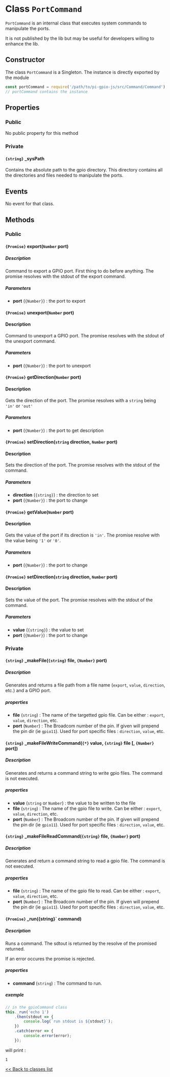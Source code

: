 # Class `PortCommand`

`PortCommand` is an internal class that executes system
commands to manipulate the ports.

It is not published by the lib but may be useful for
developers willing to enhance the lib.

## Constructor

The class `PortCommand` is a Singleton. The instance is
directly exported by the module

```javascript
const portCommand = require('/path/to/pi-gpio-js/src/Command/Command').portCommand;
// portCommand contains the instance
```

## Properties

### Public

No public property for this method

### Private

#### `{string}` _sysPath

Contains the absolute path to the gpio directory. This
directory contains all the directories and files needed
to manipulate the ports.

## Events

No event for that class.

## Methods

### Public

#### `{Promise}` export(`Number` port)

##### Description

Command to export a GPIO port. First thing to do before
anything. The promise resolves with the stdout of the
export command.

##### Parameters

 - __port__ (`{Number}`) : the port to export

#### `{Promise}` unexport(`Number` port)

#### Description

Command to unexport a GPIO port. The promise resolves
with the stdout of the unexport command.

##### Parameters

 - __port__ (`{Number}`) : the port to unexport

#### `{Promise}` getDirection(`Number` port)

#### Description

Gets the direction of the port. The promise resolves with
a `string` being `'in'` or `'out'`

##### Parameters

 - __port__ (`{Number}`) : the port to get description

#### `{Promise}` setDirection(`string` direction, `Number` port)

#### Description

Sets the direction of the port. The promise resolves with
the stdout of the command.

##### Parameters

 - __direction__ (`{string}`) : the direction to set
 - __port__ (`{Number}`) : the port to change

#### `{Promise}` getValue(`Number` port)

#### Description

Gets the value of the port if its direction is `'in'`.
The promise resolve with the value being `'1'` or `'0'`.

##### Parameters

 - __port__ (`{Number}`) : the port to change


#### `{Promise}` setDirection(`string` direction, `Number` port)

#### Description

Sets the value of the port. The promise resolves with
the stdout of the command.

##### Parameters

 - __value__ (`{string}`) : the value to set
 - __port__ (`{Number}`) : the port to change

### Private

#### `{string}` _makeFile(`{string}` file, `{Number}` port)

##### Description

Generates and returns a file path from a file name
(`export`, `value`, `direction`, etc.) and a GPIO port.

##### properties

 - __file__ (`string`) : The name of the targetted gpio
 file. Can be either : `export`, `value`, `direction`,
 etc.
 - __port__ (`Number`) : The Broadcom number of the pin.
 If given will prepend the pin dir (ie `gpio11`).
 Used for port specific files : `direction`, `value`,
 etc.

#### `{string}` _makeFileWriteCommand(`{*}` value, `{string}` file [, `{Number}` port])

##### Description

Generates and returns a command string to write gpio
files. The command is not executed.

##### properties

 - __value__ (`string` or `Number`) : the value to be
 written to the file
 - __file__ (`string`) : The name of the gpio file to
 write. Can be either : `export`, `value`, `direction`,
 etc.
 - __port__ (`Number`) : The Broadcom number of the pin.
 If given will prepend the pin dir (ie `gpio11`).
 Used for port specific files : `direction`, `value`,
 etc.

#### `{string}` _makeFileReadCommand(`{string}` file, `{Number}` port)

##### Description

Generates and return a command string to read a gpio
file. The command is not executed.

##### properties

 - __file__ (`string`) : The name of the gpio file to
 read. Can be either : `export`, `value`, `direction`,
 etc.
 - __port__ (`Number`) : The Broadcom number of the pin.
 If given will prepend the pin dir (ie `gpio11`).
 Used for port specific files : `direction`, `value`,
 etc.

#### `{Promise}` _run({string}` command)

##### Description

Runs a command. The sdtout is returned by the resolve of
the promised returned.

If an error occures the promise is rejected.

##### properties

 - __command__ (`string`) : The command to run.

##### exemple

```javascript
// in the gpioCommand class
this._run('echo 1')
    .then(stdout => {
        console.log(`run stdout is ${stdout}`);
    })
    .catch(error => {
        console.error(error);
    });
```

will print : 

```
1
```

[<< Back to classes list](../classes.md)